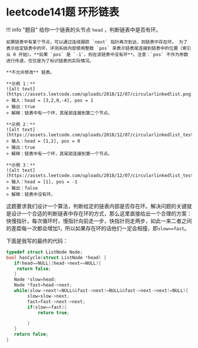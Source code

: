# leetcode141题 环形链表

!!! info "题目"
    给你一个链表的头节点 `head` ，判断链表中是否有环。

    如果链表中有某个节点，可以通过连续跟踪 `next` 指针再次到达，则链表中存在环。 为了表示给定链表中的环，评测系统内部使用整数 `pos` 来表示链表尾连接到链表中的位置（索引从 0 开始）。**如果 `pos` 是 `-1`，则在该链表中没有环**。注意：`pos` 不作为参数进行传递，仅仅是为了标识链表的实际情况。

    **不允许修改** 链表。

    **示例 1：**
    ![alt text](https://assets.leetcode.com/uploads/2018/12/07/circularlinkedlist.png)
    > 输入：head = [3,2,0,-4], pos = 1
    > 输出：true
    > 解释：链表中有一个环，其尾部连接到第二个节点。

    **示例 2：**
    ![alt text](https://assets.leetcode.com/uploads/2018/12/07/circularlinkedlist_test2.png)
    > 输入：head = [1,2], pos = 0
    > 输出：true
    > 解释：链表中有一个环，其尾部连接到第一个节点。

    **示例 3：**
    ![alt text](https://assets.leetcode.com/uploads/2018/12/07/circularlinkedlist_test3.png)
    > 输入：head = [1], pos = -1
    > 输出：false
    > 解释：链表中没有环。

这题要求我们设计一个算法，判断给定的链表内部是否存在环。解决问题的关键就是设计一个合适的判断链表中存在环的方式，那么这里直接给出一个合理的方案：快慢指针，每次循环时，慢指针向前走一步，快指针则走两步，如此一来二者之间的差距每一次都会增加1，所以如果存在环的话他们一定会相撞，即`slow==fast`。

下面是我写的最终的代码：

```c
typedef struct ListNode Node;
bool hasCycle(struct ListNode *head) {
   if(head==NULL||head->next==NULL){
    return false;
   }
   Node *slow=head;
   Node *fast=head->next;
   while(slow->next!=NULL&&fast->next!=NULL&&fast->next->next!=NULL){
        slow=slow->next;
        fast=fast->next->next;
        if(slow==fast){
            return true;

        }
   }
   return false;
}
```

